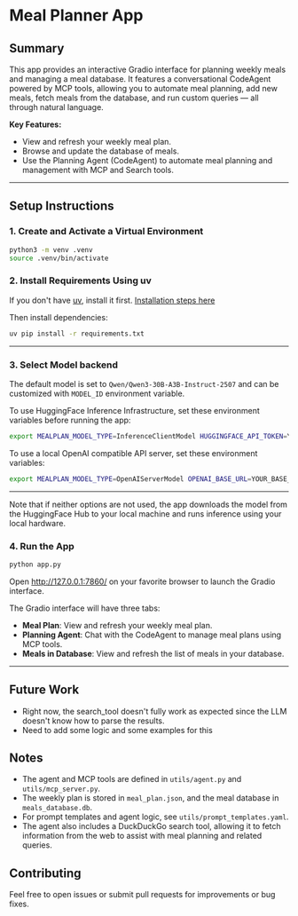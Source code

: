 # Meal Planner App

## Summary

This app provides an interactive Gradio interface for planning weekly meals and managing a meal database. It features a conversational CodeAgent powered by MCP tools, allowing you to automate meal planning, add new meals, fetch meals from the database, and run custom queries — all through natural language.

**Key Features:**
- View and refresh your weekly meal plan.
- Browse and update the database of meals.
- Use the Planning Agent (CodeAgent) to automate meal planning and management with MCP and Search tools.

---

## Setup Instructions

### 1. Create and Activate a Virtual Environment

```sh
python3 -m venv .venv
source .venv/bin/activate
```

### 2. Install Requirements Using uv

If you don't have [uv](https://github.com/astral-sh/uv), install it first.
[Installation steps here](https://docs.astral.sh/uv/getting-started/installation/)

Then install dependencies:

```sh
uv pip install -r requirements.txt
```

---

### 3. Select Model backend

The default model is set to `Qwen/Qwen3-30B-A3B-Instruct-2507` and can be customized with `MODEL_ID` environment variable.

To use HuggingFace Inference Infrastructure, set these environment variables before running the app:

```sh
export MEALPLAN_MODEL_TYPE=InferenceClientModel HUGGINGFACE_API_TOKEN=YOUR_HF_TOKEN
```

To use a local OpenAI compatible API server, set these environment variables:
```sh
export MEALPLAN_MODEL_TYPE=OpenAIServerModel OPENAI_BASE_URL=YOUR_BASE_URL OPENAI_API_KEY=YOUR_API_KEY
```

---

Note that if neither options are not used, the app downloads the model from the HuggingFace Hub
to your local machine and runs inference using your local hardware.

### 4. Run the App

```sh
python app.py
```

Open http://127.0.0.1:7860/ on your favorite browser to launch the Gradio interface.

The Gradio interface will have three tabs:
- **Meal Plan**: View and refresh your weekly meal plan.
- **Planning Agent**: Chat with the CodeAgent to manage meal plans using MCP tools.
- **Meals in Database**: View and refresh the list of meals in your database.

---

## Future Work

- Right now, the search_tool doesn't fully work as expected since the LLM doesn't know how to parse the results.
- Need to add some logic and some examples for this

## Notes

- The agent and MCP tools are defined in `utils/agent.py` and `utils/mcp_server.py`.
- The weekly plan is stored in `meal_plan.json`, and the meal database in `meals_database.db`.
- For prompt templates and agent logic, see `utils/prompt_templates.yaml`.
- The agent also includes a DuckDuckGo search tool, allowing it to fetch information from the web to assist with meal planning and related queries.

## Contributing

Feel free to open issues or submit pull requests for improvements or bug fixes.
